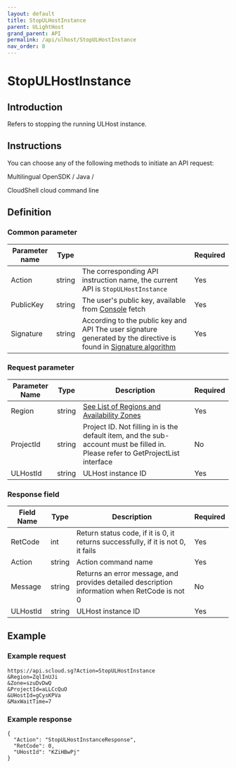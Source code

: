 ```yaml
---
layout: default
title: StopULHostInstance
parent: ULightHost
grand_parent: API
permalink: /api/ulhost/StopULHostInstance
nav_order: 8
---
```

# StopULHostInstance
## Introduction
Refers to stopping the running ULHost instance.

## Instructions
You can choose any of the following methods to initiate an API request:

Multilingual OpenSDK / Java /

CloudShell cloud command line

## Definition
### Common parameter

| Parameter name | Type |  | Required |
| --- | --- | --- | --- |
| Action | string | The corresponding API instruction name, the current API is `StopULHostInstance` | Yes |
| PublicKey | string | The user's public key, available from [Console](https://console.scloud.sg/uaccount/api_manage) fetch | Yes |
| Signature | string | According to the public key and API The user signature generated by the directive is found in [Signature algorithm](https://docs.scloud.sg/api/common/signature-algorithm) | Yes |

### Request parameter

| Parameter Name | Type | Description | Required
| -- | -- | -- | -- |
| Region | string | [See List of Regions and Availability Zones](https://docs.scloud.sg/api/common/region-and-zone) | Yes
| ProjectId |  string | Project ID. Not filling in is the default item, and the sub-account must be filled in. Please refer to GetProjectList interface |  No
| ULHostId | string | ULHost instance ID | Yes |

### Response field 

| Field Name | Type | Description |  Required |
| -- | -- | -- | -- |
| RetCode | int |  Return status code, if it is 0, it returns successfully, if it is not 0, it fails | Yes |
| Action | string |  Action command name | Yes |
| Message | string |  Returns an error message, and provides detailed description information when RetCode is not 0 | No |
| ULHostId | string |  ULHost instance ID | Yes |

## Example
### Example request
```
https://api.scloud.sg?Action=StopULHostInstance
&Region=ZqlInUJi
&Zone=szuDvDwQ
&ProjectId=aLLCcQuO
&UHostId=gCysKPVa
&MaxWaitTime=7
```
### Example response
```
{
  "Action": "StopULHostInstanceResponse",
  "RetCode": 0,
  "UHostId": "KZiHBwPj"
}
```